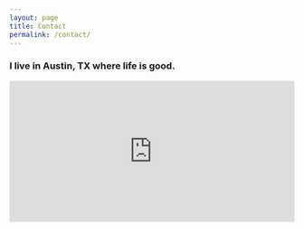 ```yaml
---
layout: page
title: Contact
permalink: /contact/
---
```


### I live in Austin, TX where life is good.
<iframe src="http://johnwhaney.com/map" width="100%" height="250" frameborder="0" marginheight="0" marginwidth="0">Loading...</iframe>
